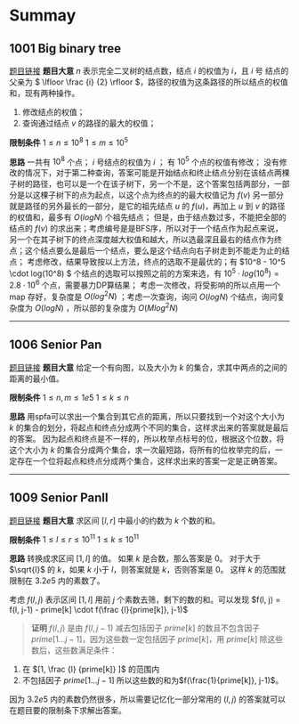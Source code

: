 # Summay
## 1001 Big binary tree
[题目链接](http://acm.hdu.edu.cn/showproblem.php?pid=6161)
**题目大意**
$n$ 表示完全二叉树的结点数，结点 $i$ 的权值为 $i$，且 $i$ 号 结点的父亲为 $ \lfloor \frac {i} {2} \rfloor $，路径的权值为这条路径的所以结点的权值和，现有两种操作。
1. 修改结点的权值；
2. 查询通过结点 $v$ 的路径的最大的权值；

**限制条件**
$1 \leq n \leq 10^8$
$1 \leq m \leq 10^5$

**思路**
一共有 $10^8$ 个点；
$i$ 号结点的权值为  $i$ ；
有 $10^5$ 个点的权值有修改；
没有修改的情况下，对于第二种查询，答案可能是开始结点和终止结点分别在该结点两棵子树的路径，也可以是一个在该子树下，另一个不是，这个答案包括两部分，一部分是以这棵子树下的点为起点，以这个点为终点的的最大权值记为 $f(v)$ 另一部分就是路径的另外最长的一部分，是它的祖先结点 $u$ 的 $f(u)$，再加上 $u$ 到 $v$ 的路径的权值和，最多有 $O(logN)$ 个祖先结点；
但是，由于结点数过多，不能把全部的结点的 $f(v)$ 的求出来；考虑编号是是BFS序，所以对于一个结点作为起点来说，另一个在其子树下的终点深度越大权值和越大，所以选最深且最右的结点作为终点；这个结点要么是最后一个结点，要么是这个结点向右子树走到不能走为止的结点；
考虑修改，结果导致按以上方法，终点的选取不是最优的；有 $10^8 - 10^5 \cdot log(10^8) $ 个结点的选取可以按照之前的方案来选，有 $10^5 \cdot log(10^8) = 2.8 \cdot 10 ^ 6$ 个点，需要暴力DP算结果；
考虑一次修改，将受影响的所以点用一个 map 存好，复杂度是 $O(log^2N)$ ；考虑一次查询，询问 $O(logN)$ 个结点，询问复杂度为 $O(logN)$ ，所以部的复杂度为 $O(Mlog^2N)$


----------

## 1006 Senior Pan
[题目链接](http://acm.hdu.edu.cn/showproblem.php?pid=6166)
**题目大意**
给定一个有向图，以及大小为 $k$ 的集合，求其中两点的之间的距离的最小值。

**限制条件**
$1 \leq n, m \leq 1e5$
$1 \leq k \leq n$

**思路**
用spfa可以求出一个集合到其它点的距离，所以只要找到一个对这个大小为 $k$ 的集合的划分，将起点和终点分成两个不同的集合，这样求出来的答案就是最后的答案。
因为起点和终点是不一样的，所以枚举点标号的位，根据这个位数，将这个大小为 $k$ 的集合分成两个集合，求一次最短路，将所有的位枚举完的后，一定存在一个位将起点和终点分成两个集合，这样求出来的答案一定是正确答案。

----------

## 1009 Senior PanⅡ
[题目链接](http://acm.hdu.edu.cn/showproblem.php?pid=6169)
**题目大意**
求区间 $[l, r]$ 中最小的约数为 $k$ 个数的和。

**限制条件**
$1 \leq l \leq r \leq 10^{11}$
$1 \leq k \leq 10^{11}$

**思路**
转换成求区间 $[1, l]$ 的值。
如果 $k$ 是合数，那么答案是 $0$。
对于大于 $\sqrt{l}$ 的 $k$，如果 $k$ 小于 $l$，则答案就是 $k$，否则答案是 $0$。
这样 $k$ 的范围就限制在 $3.2e5$ 内的素数了。

考虑 $f(l, j)$ 表示区间 $[1, l]$ 用前 $j$ 个素数去筛，剩下的数的和。可以发现 $f(l, j) = f(l, j-1) - prime[k] \cdot f(\frac {l}{prime[k]}, j-1)$

>**证明** $f(l, j)$ 是由 $f(l, j-1)$ 减去包括因子 $prime[k]$ 的数且不包含因子 $prime[1...j-1]$，因为这些数一定包括因子 $prime[k]$，用 $prime[k]$ 除这些数后，这些数满足条件：
1. 在 $[1, \frac {l} {prime[k]} ]$ 的范围内
2. 不包括因子 $prime[1...j-1]$
所以这些数的和为$f(\frac{1}{prime[k]}, j-1)$。

因为 $3.2e5$ 内的素数仍然很多，所以需要记忆化一部分常用的 $(l, j)$ 的答案就可以在题目要的限制条下求解出答案。

